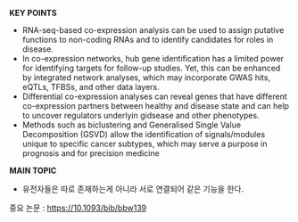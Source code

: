**KEY POINTS**

- RNA-seq-based co-expression analysis can be used to assign putative functions to non-coding RNAs and to identify candidates for roles in disease.
- In co-expression networks, hub gene identification has a limited power for identifying targets for follow-up studies. Yet, this can be enhanced by integrated network analyses, which may incorporate GWAS hits, eQTLs, TFBSs, and other data layers.
- Differential co-expression analyses can reveal genes that have different co-expression partners between healthy and disease state
and can help to uncover regulators underlyin gidsease and other phenotypes.
- Methods such as biclustering and Generalised Single Value Decomposition (GSVD) allow the identification of signals/modules unique to specific cancer subtypes, which may serve a purpose in prognosis and for precision medicine

**MAIN TOPIC**

- 유전자들은 따로 존재하는게 아니라 서로 연결되어 같은 기능을 한다.

중요 논문 : https://10.1093/bib/bbw139
